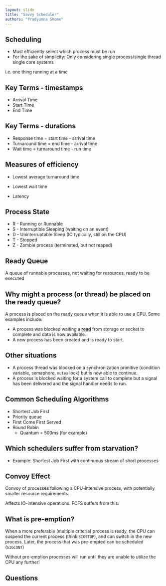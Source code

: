 ```yaml
---
layout: slide
title: "Savvy Scheduler"
authors: "Pradyumna Shome"
---
```


## Scheduling

* Must efficiently select which process must be run
* For the sake of simplicity: Only considering single process/single thread single core systems

i.e. one thing running at a time

<horizontal />

## Key Terms - timestamps

* Arrival Time
* Start Time
* End Time

## Key Terms - durations

* Response time = start time - arrival time
* Turnaround time = end time - arrival time
* Wait time = turnaround time - run time

## Measures of efficiency

* Lowest average turnaround time

* Lowest wait time

* Latency

## Process State

* R - Running or Runnable
* S - Interruptible Sleeping (waiting on an event)
* D - Uninterruptable Sleep (IO typically, still on the CPU)
* T - Stopped
* Z - Zombie process (terminated, but not reaped)

<horizontal />

## Ready Queue
A queue of runnable processes, not waiting for resources, ready to be executed

## Why might a process (or thread) be placed on the ready queue?

A process is placed on the ready queue when it is able to use a CPU. Some examples include:

* A process was blocked waiting a [**read**](https://linux.die.net/man/3/read) from storage or socket to complete and data is now available.
* A new process has been created and is ready to start.

## Other situations

* A process thread was blocked on a synchronization primitive (condition variable, semaphore, `mutex` lock) but is now able to continue.
* A process is blocked waiting for a system call to complete but a signal has been delivered and the signal handler needs to run.

<horizontal />

## Common Scheduling Algorithms

* Shortest Job First
* Priority queue
* First Come First Served
* Round Robin
  * Quantum = 500ms (for example)

## Which schedulers suffer from starvation?

* Example: Shortest Job First with continuous stream of short processes

## Convoy Effect

Convoy of processes following a CPU-intensive process, with potentially smaller resource requirements.

Affects IO-intensive operations. FCFS suffers from this.

## What is pre-emption?

When a more preferable (multiple criteria) process is ready, the CPU can suspend the current process (think `SIGSTOP`), and can switch in the new process. Later, the process that was pre-empted can be scheduled (`SIGCONT`)

Without pre-emption processes will run until they are unable to utilize the CPU any further!

<horizontal />

## Questions


<!-- use vertical tag to get a vertical slide without a header -->